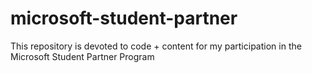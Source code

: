 # microsoft-student-partner
This repository is devoted to code + content for my participation in the Microsoft Student Partner Program

